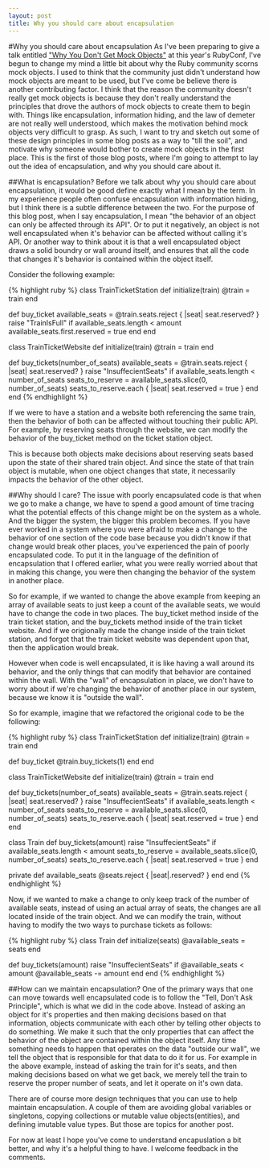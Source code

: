 ```yaml
---
layout: post
title: Why you should care about encapsulation
---
```


#Why you should care about encapsulation
As I've been preparing to give a talk entitled ["Why You Don't Get Mock
Objects"](http://rubyconf.org/presentations/21) at this year's RubyConf,
I've begun to change my mind a little bit about why the Ruby community
scorns mock objects. I used to think that the community just didn't
understand how mock objects are meant to be used, but I've come be
believe there is another contributing factor. I think that the reason
the community doesn't really get mock objects is because they don't
really understand the principles that drove the authors of mock objects
to create them to begin with. Things like encapsulation, information
hiding, and the law of demeter are not really well understood, which
makes the motivation behind mock objects very difficult to grasp. As
such, I want to try and sketch out some of these design principles in
some blog posts as a way to "till the soil", and motivate why someone
would bother to create mock objects in the first place. This is the
first of those blog posts, where I'm going to attempt to lay out the
idea of encapsulation, and why you should care about it.

##What is encapsulation?
Before we talk about why you should care about encapsulation, it would
be good define exactly what I mean by the term. In my experience people often confuse
encapsulation with information hiding, but I think there is a subtle difference
between the two. For the purpose of this blog post, when I say
encapsulation, I mean "the behavior of an object can only be affected
through its API". Or to put it negatively, an object is not well
encapsulated when it's behavior can be affected without calling it's
API. Or another way to think about it is that a well encapsulated object draws
a solid boundry or wall around itself, and ensures that all the code that
changes it's behavior is contained within the object itself.

Consider the following example:

{% highlight ruby %}
class TrainTicketStation
  def initialize(train)
    @train = train
  end

  def buy_ticket
    available_seats = @train.seats.reject { |seat| seat.reserved? }
    raise "TrainIsFull" if available_seats.length < amount
    available_seats.first.reserved = true
  end
end

class TrainTicketWebsite
  def initialize(train)
    @train = train
  end

  def buy_tickets(number_of_seats)
    available_seats = @train.seats.reject { |seat| seat.reserved? }
    raise "InsuffecientSeats" if available_seats.length < number_of_seats
    seats_to_reserve = available_seats.slice(0, number_of_seats)
    seats_to_reserve.each { |seat| seat.reserved = true }
  end
end
{% endhighlight %}

If we were to have a station and a website both referencing the same
train, then the behavior of both can be affected without touching their public
API. For example, by reserving seats through the website, we can
modify the behavior of the buy_ticket method on the ticket station
object.

This is because both objects make decisions about reserving seats based upon the
state of their shared train object. And since the state of that train
object is mutable, when one object changes that state, it necessarily
impacts the behavior of the other object.

##Why should I care?
The issue with poorly encapsulated code is that when we go to make a
change, we have to spend a good amount of time tracing what the potential
effects of this change might be on the system as a whole. And the bigger
the system, the bigger this problem becomes. If you have ever worked in a system
where you were afraid to make a change to the behavior of one section of the
code base because you didn't know if that change would break other places,
you've experienced the pain of poorly encapsulated code. To put it in the language
of the definition of encapsulation that I offered earlier, what you were really
worried about that in making this change, you were then changing the behavior
of the system in another place.

So for example, if we wanted to change the above example from keeping an array
of available seats to just keep a count of the available seats, we would
have to change the code in two places. The buy_ticket method inside of
the train ticket station, and the buy_tickets method inside of the train
ticket website. And if we origionally made the change inside of the
train ticket station, and forgot that the train ticket website was
dependent upon that, then the application would break.

However when code is well encapsulated, it is like having a wall around
its behavior, and the only things that can modify that behavior are contained
within the wall. With the "wall" of encapsulation in place, we don't
have to worry about if we're changing the behavior of another place in
our system, because we know it is "outside the wall".

So for example, imagine that we refactored the origional code to be the following:

{% highlight ruby %}
class TrainTicketStation
  def initialize(train)
    @train = train
  end

  def buy_ticket
    @train.buy_tickets(1)
  end
end

class TrainTicketWebsite
  def initialize(train)
    @train = train
  end

  def buy_tickets(number_of_seats)
    available_seats = @train.seats.reject { |seat| seat.reserved? }
    raise "InsuffecientSeats" if available_seats.length < number_of_seats
    seats_to_reserve = available_seats.slice(0, number_of_seats)
    seats_to_reserve.each { |seat| seat.reserved = true }
  end
end

class Train
  def buy_tickets(amount)
    raise "InsuffecientSeats" if available_seats.length < amount
    seats_to_reserve = available_seats.slice(0, number_of_seats)
    seats_to_reserve.each { |seat| seat.reserved = true }
  end

  private
  def available_seats
    @seats.reject { |seat|.reserved? }
  end
end
{% endhighlight %}

Now, if we wanted to make a change to only keep track of the number of
available seats, instead of using an actual array of seats, the changes are all
located inside of the train object. And we can modify the train, without
having to modify the two ways to purchase tickets as follows:

{% highlight ruby %}
class Train
  def initialize(seats)
    @available_seats = seats
  end

  def buy_tickets(amount)
    raise "InsuffecientSeats" if @available_seats < amount
    @available_seats -= amount
  end
end
{% endhighlight %}

##How can we maintain encapsulation?
One of the primary ways that one can move towards well encapsulated code
is to follow the "Tell, Don't Ask Principle", which is what we did in
the code above. Instead of asking an object for it's properties and then
making decisions based on that information, objects communicate with
each other by telling other objects to do something. We make it such
that the only properties that can affect the behavior of the object are
contained within the object itself. Any time something needs to happen
that operates on the data "outside our wall", we tell the object that is
responsible for that data to do it for us. For example in the above example, 
instead of asking the train for it's seats, and then making decisions
based on what we get back, we merely tell the train to reserve the
proper number of seats, and let it operate on it's own data.

There are of course more design techniques that you can use to help
maintain encapsulation. A couple of them are avoiding global variables
or singletons, copying collections or mutable value objects(entities), and
defining imutable value types. But those are topics for another post.

For now at least I hope you've come to understand encapuslation a bit
better, and why it's a helpful thing to have. I welcome feedback in the
comments.
